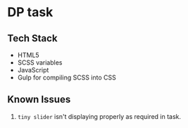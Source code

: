 # DP task
  
## Tech Stack

- HTML5
- SCSS variables
- JavaScript
- Gulp for compiling SCSS into CSS


## Known Issues
1. `tiny slider` isn't displaying properly as required in task.
